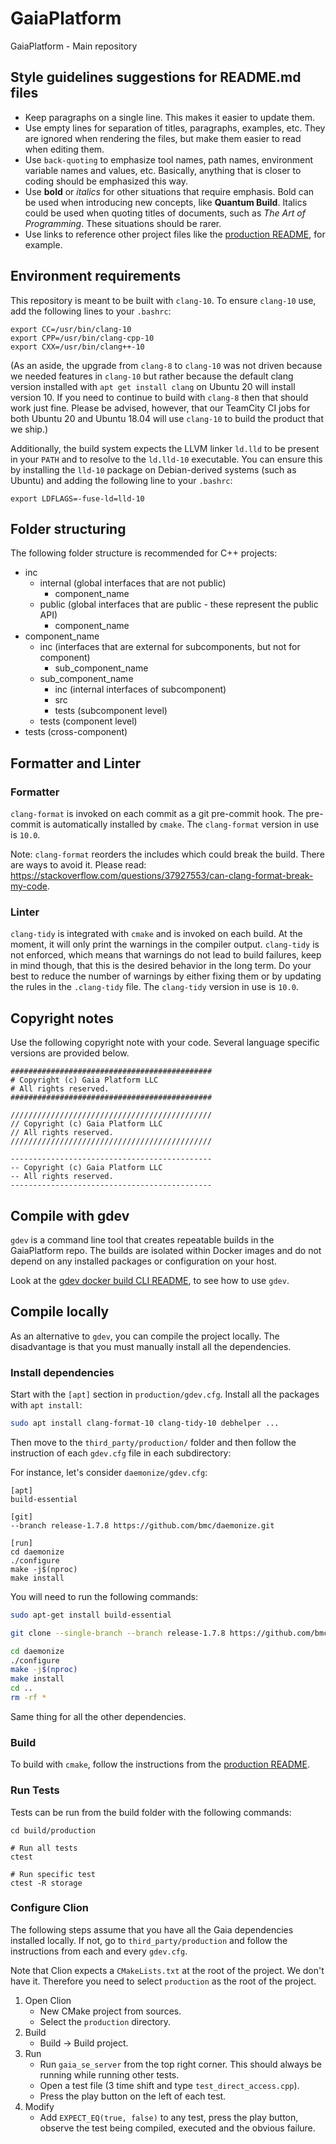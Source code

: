 # GaiaPlatform

GaiaPlatform - Main repository

## Style guidelines suggestions for README.md files

* Keep paragraphs on a single line. This makes it easier to update them.
* Use empty lines for separation of titles, paragraphs, examples, etc. They are ignored when rendering the files, but make them easier to read when editing them.
* Use `back-quoting` to emphasize tool names, path names, environment variable names and values, etc. Basically, anything that is closer to coding should be emphasized this way.
* Use **bold** or *italics* for other situations that require emphasis. Bold can be used when introducing new concepts, like **Quantum Build**. Italics could be used when quoting titles of documents, such as *The Art of Programming*. These situations should be rarer.
* Use links to reference other project files like the [production README](https://github.com/gaia-platform/GaiaPlatform/blob/master/production/README.md), for example.

## Environment requirements

This repository is meant to be built with `clang-10`. To ensure `clang-10` use, add the following lines to your `.bashrc`:

```
export CC=/usr/bin/clang-10
export CPP=/usr/bin/clang-cpp-10
export CXX=/usr/bin/clang++-10
```

(As an aside, the upgrade from `clang-8` to `clang-10` was not driven because we needed features in `clang-10` but rather because the default clang version installed with `apt get install clang` on Ubuntu 20 will install version 10. If you need to continue to build with `clang-8` then that should work just fine.  Please be advised, however, that our TeamCity CI jobs for both Ubuntu 20 and Ubuntu 18.04 will use `clang-10` to build the product that we ship.)

Additionally, the build system expects the LLVM linker `ld.lld` to be present in your `PATH` and to resolve to the `ld.lld-10` executable. You can ensure this by installing the `lld-10` package on Debian-derived systems (such as Ubuntu) and adding the following line to your `.bashrc`:

```
export LDFLAGS=-fuse-ld=lld-10
```

## Folder structuring

The following folder structure is recommended for C++ projects:

* inc
  * internal (global interfaces that are not public)
    * component_name
  * public (global interfaces that are public - these represent the public API)
    * component_name
* component_name
  * inc (interfaces that are external for subcomponents, but not for component)
    * sub\_component\_name
  * sub\_component\_name
    * inc (internal interfaces of subcomponent)
    * src
    * tests (subcomponent level)
  * tests (component level)
* tests (cross-component)

## Formatter and Linter

### Formatter
`clang-format` is invoked on each commit as a git pre-commit hook. The pre-commit is automatically installed by `cmake`. The `clang-format` version in use is `10.0`.

Note: `clang-format` reorders the includes which could break the build. There are ways to avoid it. Please read: https://stackoverflow.com/questions/37927553/can-clang-format-break-my-code.

### Linter
`clang-tidy` is integrated with `cmake` and is invoked on each build. At the moment, it will only print the warnings in the compiler output. `clang-tidy` is not enforced, which means that warnings do not lead to build failures, keep in mind though, that this is the desired behavior in the long term. Do your best to reduce the number of warnings by either fixing them or by updating the rules in the `.clang-tidy` file. The `clang-tidy` version in use is `10.0`.

## Copyright notes

Use the following copyright note with your code. Several language specific versions are provided below.

```
#############################################
# Copyright (c) Gaia Platform LLC
# All rights reserved.
#############################################

/////////////////////////////////////////////
// Copyright (c) Gaia Platform LLC
// All rights reserved.
/////////////////////////////////////////////

---------------------------------------------
-- Copyright (c) Gaia Platform LLC
-- All rights reserved.
---------------------------------------------
```

## Compile with gdev

`gdev` is a command line tool that creates repeatable builds in the GaiaPlatform repo. The builds are isolated within Docker images and do not depend on any installed packages or configuration on your host.

Look at the [gdev docker build CLI README](https://github.com/gaia-platform/GaiaPlatform/blob/master/dev_tools/gdev/README.md), to see how to use `gdev`.

## Compile locally

As an alternative to `gdev`, you can compile the project locally. The disadvantage is that you must manually install all the dependencies.

### Install dependencies

Start with the `[apt]` section in `production/gdev.cfg`. Install all the packages with `apt install`:

```bash
sudo apt install clang-format-10 clang-tidy-10 debhelper ...
```

Then move to the `third_party/production/` folder and then follow the instruction of each `gdev.cfg` file in each subdirectory:

For instance, let's consider `daemonize/gdev.cfg`:

```text
[apt]
build-essential

[git]
--branch release-1.7.8 https://github.com/bmc/daemonize.git

[run]
cd daemonize
./configure
make -j$(nproc)
make install
```

You will need to run the following commands:


```bash
sudo apt-get install build-essential

git clone --single-branch --branch release-1.7.8 https://github.com/bmc/daemonize.git

cd daemonize
./configure
make -j$(nproc)
make install
cd ..
rm -rf *
```

Same thing for all the other dependencies.

### Build

To build with `cmake`, follow the instructions from the [production README](https://github.com/gaia-platform/GaiaPlatform/blob/master/production/README.md).

### Run Tests

Tests can be run from the build folder with the following commands:

```
cd build/production

# Run all tests
ctest

# Run specific test
ctest -R storage
```

### Configure Clion

The following steps assume that you have all the Gaia dependencies installed locally. If not, go to `third_party/production` and follow the instructions from each and every `gdev.cfg`.

Note that Clion expects a `CMakeLists.txt` at the root of the project. We don't have it. Therefore you need to select `production` as the root of the project.

1. Open Clion
   - New CMake project from sources.
   - Select the `production` directory.
2. Build
   - Build ->  Build project.
3. Run
   - Run `gaia_se_server` from the top right corner. This should always be running while running other tests.
   - Open a test file (3 time shift and type `test_direct_access.cpp`).
   - Press the play button on the left of each test.
4. Modify
   - Add `EXPECT_EQ(true, false)` to any test, press the play button, observe the test being compiled, executed and the obvious failure.
